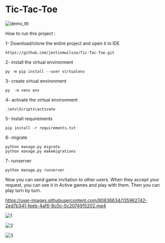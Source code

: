 # Tic-Tac-Toe

![demo_ttt](https://user-images.githubusercontent.com/80836634/135965359-f14f1fde-fdc2-4a1b-9a11-ae994db8c7f1.gif)



How to run this project :

1- Download/clone the entire project and open it in IDE

    https://github.com/jestinmwilson/Tic-Tac-Toe.git
 
2- install the virtual environment

    py -m pip install --user virtualenv

3- create virtual environment
   
    py  -m venv env

4- activate the virtual environment
        
    .\env\Scripts\activate

5- Install requirements
   
    pip install -r requirements.txt

6- migrate 
   
    python manage.py migrate
    python manage.py makemigrations
7- runserver

    python manage.py runserver
    
Now you can  send game invitation to other users. When they accept your request, you can see it in Active games and play with them. Then you can play turn by turn.



https://user-images.githubusercontent.com/80836634/135962742-2ed7b341-feeb-4af6-8c0c-0c2074915202.mp4




![1](https://user-images.githubusercontent.com/80836634/135964194-031bf192-5b1d-4a1b-82ec-95fb475b3325.png)




![2](https://user-images.githubusercontent.com/80836634/135964741-14e4171e-eeda-4531-9726-291eae5c4a31.png)




![3](https://user-images.githubusercontent.com/80836634/135964770-8b0207ab-7471-439e-8e4e-09e86015254c.png)


